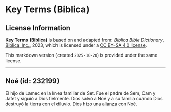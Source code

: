 # Key Terms (Biblica)

## License Information

**Key Terms (Biblica)** is based on and adapted from: _Biblica Bible Dictionary_, [Biblica, Inc.](https://www.biblica.com/), 2023, which is licensed under a [CC BY-SA 4.0 license](https://creativecommons.org/licenses/by-sa/4.0/legalcode.en).

This markdown version (created `2025-10-20`) is provided under the same license.



--------------------------------

## Noé (id: 232199)

El hijo de Lamec en la línea familiar de Set. Fue el padre de Sem, Cam y Jafet y siguió a Dios fielmente. Dios salvó a Noé y a su familia cuando Dios destruyó la tierra con el diluvio. Dios hizo una alianza con Noé.


